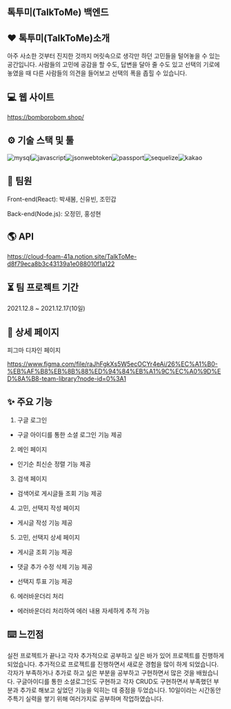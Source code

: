 ## 톡투미(TalkToMe) 백엔드

## ❤ 톡투미(TalkToMe)소개

아주 사소한 것부터 진지한 것까지 머릿속으로 생각만 하던 고민들을 털어놓을 수 있는 공간입니다.
사람들의 고민에 공감을 할 수도, 답변을 달아 줄 수도 있고 선택의 기로에 놓였을 때 다른 사람들의 의견을 들어보고 선택의 폭을 좁힐 수 있습니다.

## 💻 웹 사이트
https://bomborobom.shop/

## ⚙️ 기술 스택 및 툴

<img alt="mysql" src ="https://img.shields.io/badge/mysql-4479A1.svg?&style=for-the-badge&logo=mysql&logoColor=white"/><img alt="javascript" src ="https://img.shields.io/badge/javascript-F7DF1E.svg?&style=for-the-badge&logo=javascript&logoColor=yellow"/><img alt="jsonwebtoken" src ="https://img.shields.io/badge/jsonwebtoken-000000.svg?&style=for-the-badge&logo=jsonwebtoken&logoColor=white"/><img alt="passport" src ="https://img.shields.io/badge/passport-34E27A.svg?&style=for-the-badge&logo=passport&logoColor=yellow"/><img alt="sequelize" src ="https://img.shields.io/badge/sequelize-52B0E7.svg?&style=for-the-badge&logo=sequelize&logoColor=green"/><img alt="kakao" src ="https://img.shields.io/badge/kakao-FFCD00.svg?&style=for-the-badge&logo=kakao&logoColor=black"/>


## 🙋 팀원

Front-end(React): 박새봄, 신유빈, 조민갑

Back-end(Node.js): 오정민, 홍성현

## 🌎 API
https://cloud-foam-41a.notion.site/TalkToMe-d8f79eca8b3c43139a1e088010f1a122

## ⏳ 팀 프로젝트 기간
2021.12.8 ~ 2021.12.17(10일)

## 📰 상세 페이지
피그마 디자인 페이지

https://www.figma.com/file/raJhFgkXs5W5ecOCYr4eAi/26%EC%A1%B0-%EB%AF%B8%EB%8B%88%ED%94%84%EB%A1%9C%EC%A0%9D%ED%8A%B8-team-library?node-id=0%3A1

## ✨ 주요 기능

1. 구글 로그인

- 구글 아이디를 통한 소셜 로그인 기능 제공

2. 메인 페이지

- 인기순 최신순 정렬 기능 제공

3. 검색 페이지

- 검색어로 게시글들 조회 기능 제공

4. 고민, 선택지 작성 페이지

- 게시글 작성 기능 제공

5. 고민, 선택지 상세 페이지

- 게시글 조회 기능 제공

- 댓글 추가 수정 삭제 기능 제공

- 선택지 투표 기능 제공

6. 에러바운더리 처리

- 에러바운더리 처리하여 에러 내용 자세하게 추적 가능

## ⌨️ 느낀점

실전 프로젝트가 끝나고 각자 추가적으로 공부하고 싶은 바가 있어 프로젝트를 진행하게 되었습니다. 추가적으로 프로젝트를 진행하면서 새로운 경험을 많이 하게 되었습니다. 각자가 부족하거나 추가로 하고 싶은 부분을 공부하고 구현하면서 많은 것을 배웠습니다. 구글아이디를 통한 소셜로그인도 구현하고 각자 CRUD도 구현하면서 부족했던 부분과 추가로 해보고 싶었던 기능을 익히는 데 중점을 두었습니다. 10일이라는 시간동안 주특기 실력을 쌓기 위해 여러가지로 공부하며 작업하였습니다.
